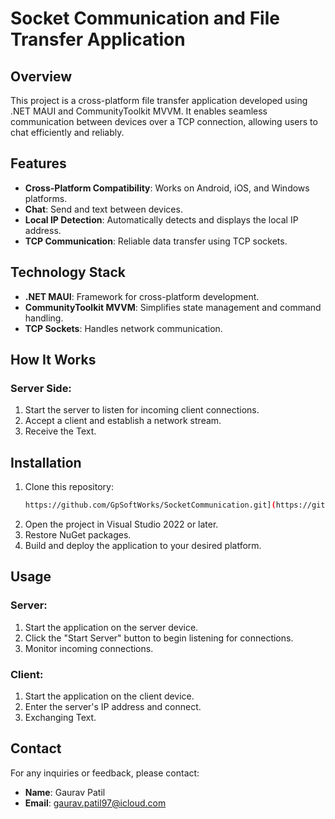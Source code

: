 # Socket Communication and File Transfer Application

## Overview
This project is a cross-platform file transfer application developed using .NET MAUI and CommunityToolkit MVVM. It enables seamless communication between devices over a TCP connection, allowing users to chat efficiently and reliably.

## Features
- **Cross-Platform Compatibility**: Works on Android, iOS, and Windows platforms.
- **Chat**: Send and text between devices.
- **Local IP Detection**: Automatically detects and displays the local IP address.
- **TCP Communication**: Reliable data transfer using TCP sockets.

## Technology Stack
- **.NET MAUI**: Framework for cross-platform development.
- **CommunityToolkit MVVM**: Simplifies state management and command handling.
- **TCP Sockets**: Handles network communication.

## How It Works
### Server Side:
1. Start the server to listen for incoming client connections.
2. Accept a client and establish a network stream.
3. Receive the Text.

## Installation
1. Clone this repository:
   ```bash
   https://github.com/GpSoftWorks/SocketCommunication.git](https://github.com/GpSoftWorks/SocketCommunication.git
   ```
2. Open the project in Visual Studio 2022 or later.
3. Restore NuGet packages.
4. Build and deploy the application to your desired platform.

## Usage
### Server:
1. Start the application on the server device.
2. Click the "Start Server" button to begin listening for connections.
3. Monitor incoming connections.

### Client:
1. Start the application on the client device.
2. Enter the server's IP address and connect.
3. Exchanging Text.

## Contact
For any inquiries or feedback, please contact:
- **Name**: Gaurav Patil
- **Email**: gaurav.patil97@icloud.com
